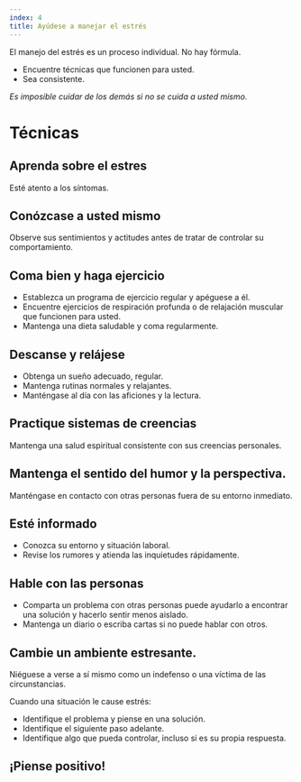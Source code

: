 ```yaml
---
index: 4
title: Ayúdese a manejar el estrés
---
```

El manejo del estrés es un proceso individual. No hay fórmula.

*   Encuentre técnicas que funcionen para usted.
*   Sea consistente.

_Es imposible cuidar de los demás si no se cuida a usted mismo._

# Técnicas

## Aprenda sobre el estres

Esté atento a los síntomas.

## Conózcase a usted mismo

Observe sus sentimientos y actitudes antes de tratar de controlar su comportamiento.

## Coma bien y haga ejercicio

*   Establezca un programa de ejercicio regular y apéguese a él.
*   Encuentre ejercicios de respiración profunda o de relajación muscular que funcionen para usted.
*   Mantenga una dieta saludable y coma regularmente.

## Descanse y relájese

*   Obtenga un sueño adecuado, regular.
*   Mantenga rutinas normales y relajantes.
*   Manténgase al día con las aficiones y la lectura.

## Practique sistemas de creencias

Mantenga una salud espiritual consistente con sus creencias personales.

## Mantenga el sentido del humor y la perspectiva.

Manténgase en contacto con otras personas fuera de su entorno inmediato.

## Esté informado

*   Conozca su entorno y situación laboral.
*   Revise los rumores y atienda las inquietudes rápidamente.

## Hable con las personas

*   Comparta un problema con otras personas puede ayudarlo a encontrar una solución y hacerlo sentir menos aislado.
*   Mantenga un diario o escriba cartas si no puede hablar con otros.

## Cambie un ambiente estresante.

Niéguese a verse a sí mismo como un indefenso o una víctima de las circunstancias.

Cuando una situación le cause estrés:

*   Identifique el problema y piense en una solución.
*   Identifique el siguiente paso adelante.
*   Identifique algo que pueda controlar, incluso si es su propia respuesta.

## ¡Piense positivo!